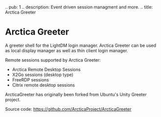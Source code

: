 .. pub: 1
.. description: Event driven session managment and more.
.. title: Arctica Greeter

# Arctica Greeter 

A greeter shell for the LightDM login manager. Arctica Greeter can be used as
local display manager as well as thin client login manager.

Remote sessions supported by Arctica Greeter:

 * Arctica Remote Desktop Sessions
 * X2Go sessions (desktop type)
 * FreeRDP sessions
 * Citrix remote desktop sessions

ArcticaGreeter has originally been forked from Ubuntu's Unity Greeter project.

Source code: <https://github.com/ArcticaProject/ArcticaGreeter>
